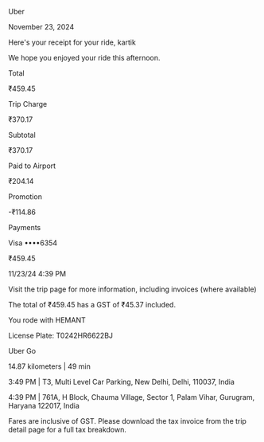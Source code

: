 Uber

November 23, 2024

Here's your receipt for your ride, kartik

We hope you enjoyed your ride this afternoon.

Total

₹459.45

Trip Charge

₹370.17

Subtotal

₹370.17

Paid to Airport

₹204.14

Promotion

-₹114.86

Payments

Visa ••••6354

₹459.45

11/23/24 4:39 PM

Visit the trip page for more information, including invoices (where available)

The total of ₹459.45 has a GST of ₹45.37 included.

You rode with HEMANT

License Plate: T0242HR6622BJ

Uber Go

14.87 kilometers | 49 min

3:49 PM | T3, Multi Level Car Parking, New Delhi, Delhi, 110037, India

4:39 PM | 761A, H Block, Chauma Village, Sector 1, Palam Vihar, Gurugram, Haryana 122017, India

Fares are inclusive of GST. Please download the tax invoice from the trip detail page for a full tax breakdown.